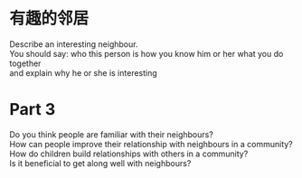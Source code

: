 # 有趣的邻居  

Describe an interesting neighbour.   
You should say: who this person is how you know him or her what you do together   
and explain why he or she is interesting  

# Part 3  

Do you think people are familiar with their neighbours?   
How can people improve their relationship with neighbours in a community?   
How do children build relationships with others in a community?   
Is it beneficial to get along well with neighbours?  

